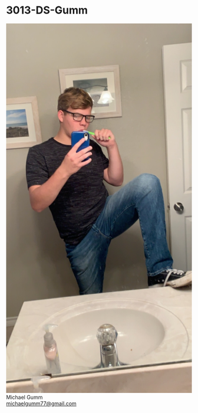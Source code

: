 # 3013-DS-Gumm
<img src="https://github.com/MichaelGumm/3013-DS-Gumm/blob/master/IMG_3450.JPG"></br>
Michael Gumm </br>
michaelgumm77@gmail.com </br>
